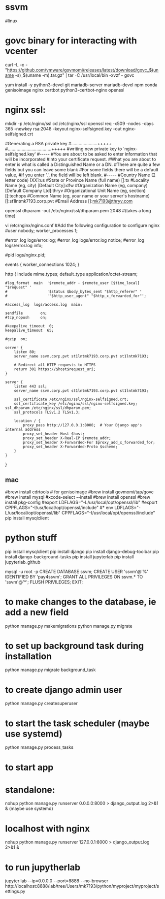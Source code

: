 # ssvm

#linux
# govc binary for interacting with vcenter
curl -L -o - "https://github.com/vmware/govmomi/releases/latest/download/govc_$(uname -s)_$(uname -m).tar.gz" | tar -C /usr/local/bin -xvzf - govc

yum install -y python3-devel git mariadb-server mariadb-devel npm conda genisoimage
 nginx certbot python3-certbot-nginx openssl

# nginx ssl:
mkdir -p /etc/nginx/ssl
cd /etc/nginx/ssl
openssl req -x509 -nodes -days 365 -newkey rsa:2048 -keyout nginx-selfsigned.key -out nginx-selfsigned.crt

#Generating a RSA private key
#.....................+++++
#...................................+++++
#writing new private key to 'nginx-selfsigned.key'
#-----
#You are about to be asked to enter information that will be incorporated
#into your certificate request.
#What you are about to enter is what is called a Distinguished Name or a DN.
#There are quite a few fields but you can leave some blank
#For some fields there will be a default value,
#If you enter '.', the field will be left blank.
#-----
#Country Name (2 letter code) [XX]:us
#State or Province Name (full name) []:tx
#Locality Name (eg, city) [Default City]:dfw
#Organization Name (eg, company) [Default Company Ltd]:thryv
#Organizational Unit Name (eg, section) []:techops
#Common Name (eg, your name or your server's hostname) []:st1lntmk7193.corp.pvt
#Email Address []:mk7193@thryv.com

openssl dhparam -out /etc/nginx/ssl/dhparam.pem 2048
#(takes a long time)

vi /etc/nginx/nginx.conf
#Add the following configuration to configure nginx
#user  nobody;
worker_processes  1;

#error_log  logs/error.log;
#error_log  logs/error.log  notice;
#error_log  logs/error.log  info;

#pid        logs/nginx.pid;


events {
    worker_connections  1024;
}


http {
    include       mime.types;
    default_type  application/octet-stream;

    #log_format  main  '$remote_addr - $remote_user [$time_local] "$request" '
    #                  '$status $body_bytes_sent "$http_referer" '
    #                  '"$http_user_agent" "$http_x_forwarded_for"';

    #access_log  logs/access.log  main;

    sendfile        on;
    #tcp_nopush     on;

    #keepalive_timeout  0;
    keepalive_timeout  65;

    #gzip  on;

    server {
        listen 80;
        server_name ssvm.corp.pvt st1lntmk7193.corp.pvt st1lntmk7193;
    
        # Redirect all HTTP requests to HTTPS
        return 301 https://$host$request_uri;
    }
    
    server {
        listen 443 ssl;
        server_name ssvm.corp.pvt st1lntmk7193.corp.pvt st1lntmk7193;
    
        ssl_certificate /etc/nginx/ssl/nginx-selfsigned.crt;
        ssl_certificate_key /etc/nginx/ssl/nginx-selfsigned.key;
	ssl_dhparam /etc/nginx/ssl/dhparam.pem;
        ssl_protocols TLSv1.2 TLSv1.3;
    
        location / {
            proxy_pass http://127.0.0.1:8000;  # Your Django app's internal address
            proxy_set_header Host $host;
            proxy_set_header X-Real-IP $remote_addr;
            proxy_set_header X-Forwarded-For $proxy_add_x_forwarded_for;
            proxy_set_header X-Forwarded-Proto $scheme;
        }
    }
}

## mac
#brew install cdrtools # for genisoimage
#brew install govmomi/tap/govc
#brew install mysql
#xcode-select --install
#brew install openssl
#brew install pkg-config
#export LDFLAGS="-L/usr/local/opt/openssl/lib"
#export CPPFLAGS="-I/usr/local/opt/openssl/include"
#* env LDFLAGS="-L/usr/local/opt/openssl/lib" CPPFLAGS="-I/usr/local/opt/openssl/include" pip install mysqlclient

# python stuff
pip install mysqlclient
pip install django
pip install django-debug-toolbar
pip install django-background-tasks
pip install jupyterlab
pip install jupyterlab_github


mysql -u root -p
CREATE DATABASE ssvm;
CREATE USER 'ssvm'@'%' IDENTIFIED BY 'pay4ssvm';
GRANT ALL PRIVILEGES ON ssvm.* TO 'ssvm'@'*';
FLUSH PRIVILEGES;
EXIT;

# to make changes to the database, ie add a new field
python manage.py makemigrations
python manage.py migrate

# to set up background task during installation
python manage.py migrate background_task

# to create django admin user
python manage.py createsuperuser

# to start the task scheduler (maybe use systemd)
python manage.py process_tasks

# to start app
# standalone:
nohup python manage.py runserver 0.0.0.0:8000 > django_output.log 2>&1 & (maybe use systemd)

# localhost with nginx
nohup python manage.py runserver 127.0.0.1:8000 > django_output.log 2>&1 &

# to run jupytherlab 
jupyter lab --ip=0.0.0.0 --port=8888 --no-browser
http://localhost:8888/lab/tree/Users/mk7193/python/myproject/myproject/settings.py
